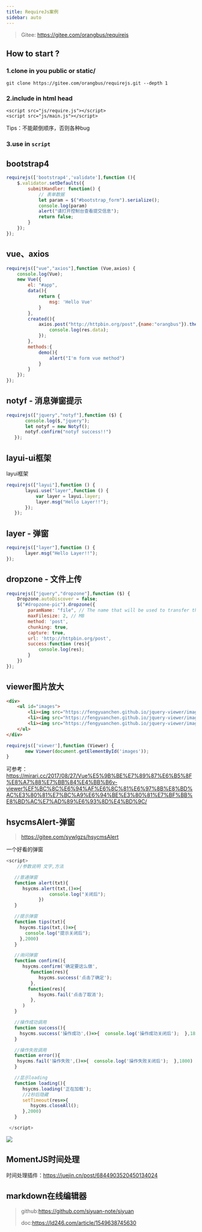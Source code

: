 ```yaml
---
title: RequireJs案例
sidebar: auto
---
```

> Gitee: https://gitee.com/orangbus/requirejs

## How to start ?

### 1.clone in you public or static/

```
git clone https://gitee.com/orangbus/requirejs.git --depth 1
```

### 2.include in html head

```
<script src="js/require.js"></script>
<script src="js/main.js"></script>
```

Tips：不能颠倒顺序，否则各种bug

### 3.use in `script` 

## bootstrap4

```javascript
requirejs(['bootstrap4','validate'],function (){
    $.validator.setDefaults({
        submitHandler: function() {
            // 表单数据
            let param = $("#bootstrap_form").serialize();
            console.log(param)
            alert("请打开控制台查看提交信息");
            return false;
        }
    });
});
```

## vue、axios

```javascript
requirejs(["vue","axios"],function (Vue,axios) {
    console.log(Vue);
    new Vue({
        el: "#app",
        data(){
            return {
                msg: 'Hello Vue'
            }
        },
        created(){
            axios.post("http://httpbin.org/post",{name:"orangbus"}).then(res => {
                console.log(res.data);
            });
        },
        methods:{
            demo(){
                alert("I'm form vue method")
            }
        }
    });
});
```

## notyf - 消息弹窗提示

```javascript
requirejs(["jquery","notyf"],function ($) {
       console.log($,"jquery");
       let notyf = new Notyf();
       notyf.confirm("notyf success!!")
   });
```

## layui-ui框架

layui框架

```javascript
requirejs(["layui"],function () {
       layui.use("layer",function () {
           var layer = layui.layer;
           layer.msg("Hello Layer!!");
       });
   });
```

## layer - 弹窗

```javascript
requirejs(["layer"],function () {
       layer.msg("Hello Layer!!");
});
```

## dropzone - 文件上传

```javascript
requirejs(["jquery","dropzone"],function ($) {
    Dropzone.autoDiscover = false;
    $("#dropzone-pic").dropzone({
        paramName: "file", // The name that will be used to transfer the file
        maxFilesize: 2, // MB
        method: 'post',
        chunking: true,
        capture: true,
        url: 'http://httpbin.org/post',
        success:function (res){
            console.log(res);
        }
    })
});

```

## viewer图片放大

```html
<div>
    <ul id="images">
        <li><img src="https://fengyuanchen.github.io/jquery-viewer/images/tibet-1.jpg" alt="Picture 1"></li>
        <li><img src="https://fengyuanchen.github.io/jquery-viewer/images/tibet-1.jpg" alt="Picture 2"></li>
        <li><img src="https://fengyuanchen.github.io/jquery-viewer/images/tibet-1.jpg" alt="Picture 3"></li>
    </ul>
</div>
```

```javascript
requirejs(['viewer'],function (Viewer) {
       new Viewer(document.getElementById('images'));
}
```

可参考：https://mirari.cc/2017/08/27/Vue%E5%9B%BE%E7%89%87%E6%B5%8F%E8%A7%88%E7%BB%84%E4%BB%B6v-viewer%EF%BC%8C%E6%94%AF%E6%8C%81%E6%97%8B%E8%BD%AC%E3%80%81%E7%BC%A9%E6%94%BE%E3%80%81%E7%BF%BB%E8%BD%AC%E7%AD%89%E6%93%8D%E4%BD%9C/

## hsycmsAlert-弹窗

> https://gitee.com/sywlgzs/hsycmsAlert

一个好看的弹窗

```javascript
<script>
    //参数说明 文字,方法

   //普通弹窗 
   function alert(txt){     
      hsycms.alert(txt,()=>{
				console.log("关闭后");
			})
   }

   //提示弹窗
   function tips(txt){
     hsycms.tips(txt,()=>{
       console.log("提示关闭后");
     },2000)
   }

   //询问弹窗
   function confirm(){
      hsycms.confirm('确定要这么做',
         function(res){            
            hsycms.success('点击了确定');
         },
        function(res){
            hsycms.fail('点击了取消');
         },
      )
   }

   //操作成功调用 
   function success(){
     hsycms.success('操作成功',()=>{  console.log('操作成功关闭后');  },1800)
   }

   //操作失败调用
   function error(){
    hsycms.fail('操作失败',()=>{  console.log('操作失败关闭后');  },1800)
   }

   //显示loading
   function loading(){
      hsycms.loading('正在加载');
      //2秒后隐藏
      setTimeout(res=>{
         hsycms.closeAll();
      },2000)
   }

 </script>
```

![](https://images.gitee.com/uploads/images/2020/0901/105308_177844d8_508872.gif) 

## MomentJS时间处理

时间处理插件：https://juejin.cn/post/6844903520450134024

## markdown在线编辑器

> github:https://github.com/siyuan-note/siyuan
>
> doc:https://ld246.com/article/1549638745630

